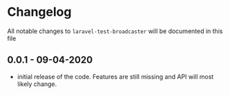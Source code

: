 # Changelog

All notable changes to `laravel-test-broadcaster` will be documented in this file

## 0.0.1 - 09-04-2020

- initial release of the code. Features are still missing and API will most likely change.
